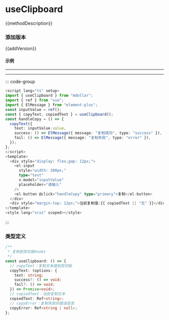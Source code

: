 <!--
 * @Description:
 * @Autor: 万洲
 * @Date: 2023-02-25 18:37:51
 * @LastEditors: 万洲
 * @LastEditTime: 2023-02-25 19:50:35
-->
<script setup lang="ts">
  import Demo1 from "./Demo1.vue"
    /** 方法描述 */
const methodDescription="一个可以实现帮助用户复制粘贴的hooks"
/** 添加版本 */
const addVersion="1.0.9"

</script>

# useClipboard

{{methodDescription}}

### 添加版本

{{addVersion}}

#### 示例

---

<Demo1/>

---

::: code-group

```typescript [基本使用]
<script lang="ts" setup>
import { useClipboard } from "mdollar";
import { ref } from "vue";
import { ElMessage } from "element-plus";
const inputValue = ref();
const { copyText, copiedText } = useClipboard();
const handleCopy = () => {
  copyText({
    text: inputValue.value,
    success: () => ElMessage({ message: "复制成功", type: "success" }),
    fail: () => ElMessage({ message: "复制失败", type: "error" }),
  });
};
</script>
<template>
  <div style="display: flex;gap: 12px;">
    <el-input
      style="width: 200px;"
      type="text"
      v-model="inputValue"
      placeholder="请输入"
    />
    <el-button @click="handleCopy" type="primary">复制</el-button>
  </div>
  <div style="margin-top: 12px;">当前复制值:{{ copiedText || "无" }}</div>
</template>
<style lang="scss" scoped></style>


```

:::

### 类型定义

```typescript
/**
 * 复制到剪切板hooks
 */
const useClipboard: () => {
  // copyText：复制文本值到剪切板
  copyText: (options: {
    text: string;
    success?: () => void;
    fail?: () => void;
  }) => Promise<void>;
  // copiedText：当前复制文本
  copiedText: Ref<string>;
  // copyError：复制失败的错误信息
  copyError: Ref<string | null>;
};
```
